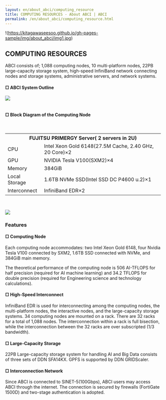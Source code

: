 ```yaml
---
layout: en/about_abci/computing_resource
title: COMPUTING RESOURCES - About ABCI | ABCI
permalink: /en/about_abci/computing_resource.html
---
```


!(https://kitagawaseesoo.github.io/gh-pages-sample/img/about_abci/img1.jpg)


<h2 class="h2">COMPUTING RESOURCES</h2>

<div class="lead_text">
ABCI consists of; 1,088 computing nodes, 10 multi-platform nodes, 22PB large-capacity storage system, high-speed InfiniBand network connecting nodes and storage systems, administrative servers, and network systems.</div>


<h4 class="h4">&#9633; ABCI System Outline</h4>
<img src="../../img/about_abci/computing/en_img1.png" /><br />

<br />


<h4 class="h4">&#9633; Block Diagram of the Computing Node</h4>
<br />
<table class="table">
<tr>
<th colspan="2">FUJITSU PRIMERGY Server( 2 servers in 2U)</th>
</tr>
<tr>
<td>CPU</td>
<td>Intel Xeon Gold 6148(27.5M Cache, 2.40 GHz, 20 Core)&times;2</td>
</tr>
<tr>
<td>GPU</td>
<td>NVIDIA Tesla V100(SXM2)&times;4</td>
</tr>
<tr>
<td>Memory</td>
<td>384GiB</td>
</tr>
<tr>
<td>Local Storage</td>
<td>1.6TB NVMe SSD(Intel SSD DC P4600 u.2)&times;1</td>
</tr>
<tr>
<td>Interconnect</td>
<td>InfiniBand EDR&times;2</td>
</tr>

</table>

<br />


<img src="../../img/about_abci/computing/img2.png" /><br />
<h3 class="h3">Features</h3>

<h4 class="h4">&#9633; Computing Node</h4>
<p class="c">
Each computing node accommodates: two Intel Xeon Gold 6148, four Nvidia Tesla V100 connected by SXM2, 1.6TB SSD connected with NVMe, and 384GiB main memory.<br />

The theoretical performance of the computing node is 506 AI-TFLOPS for half precision (required for AI machine learning) and 34.2 TFLOPS for double precision (required for Engineering science and technology calculations).

</p>

<h4 class="h4">&#9633; High-Speed Interconnect</h4>
<p class="c">InfiniBand EDR is used for interconnecting among the computing nodes, the multi-platform nodes, the interactive nodes, and the large-capacity storage systems. 34 computing nodes are mounted on a rack.  There are 32 racks for a total of 1,088 nodes. The interconnection within a rack is full bisection, while the interconnection between the 32 racks are over subscripted (1/3 bandwidth).</p>

<h4 class="h4">&#9633; Large-Capacity Storage</h4>
<p class="c">22PB Large-capacity storage system for handling AI and Big Data consists of three sets of DDN SFA14KX. GPFS is supported by DDN GRIDScaler.</p>

<h4 class="h4">&#9633; Interconnection Network</h4>
<p class="c">Since ABCI is connected to SINET-5(100Gbps), ABCI users may access ABCI through the internet. The connection is secured by firewalls (FortiGate 1500D) and two-stage authentication is adopted.</p>

